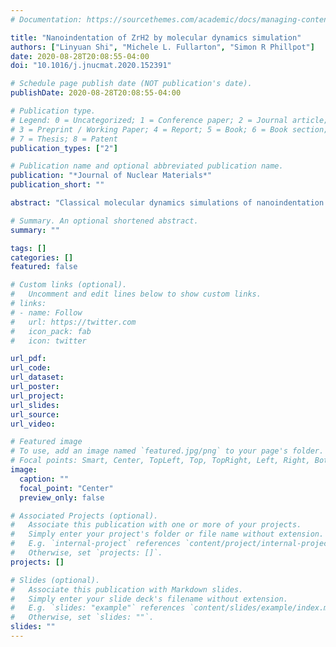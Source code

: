 ```yaml
---
# Documentation: https://sourcethemes.com/academic/docs/managing-content/

title: "Nanoindentation of ZrH2 by molecular dynamics simulation"
authors: ["Linyuan Shi", "Michele L. Fullarton", "Simon R Phillpot"]
date: 2020-08-28T20:08:55-04:00
doi: "10.1016/j.jnucmat.2020.152391"

# Schedule page publish date (NOT publication's date).
publishDate: 2020-08-28T20:08:55-04:00

# Publication type.
# Legend: 0 = Uncategorized; 1 = Conference paper; 2 = Journal article;
# 3 = Preprint / Working Paper; 4 = Report; 5 = Book; 6 = Book section;
# 7 = Thesis; 8 = Patent
publication_types: ["2"]

# Publication name and optional abbreviated publication name.
publication: "*Journal of Nuclear Materials*"
publication_short: ""

abstract: "Classical molecular dynamics simulations of nanoindentation on the (100) and (110) planes using a spherical indenter are performed to investigate the deformation behavior of ẟ-ZrH2. The Charged Optimized Many Body (COMB) potential is used to describe the interatomic interactions. The effect of the indenter speed and the thickness of the active layer to the nanoindentation are evaluated. We find that the nucleation and movement of {100} <110> dislocations are the main mechanisms of the inelastic deformation during nanoindentation on both the (100) and (110) planes. In addition, the load-displacement curve, hardness and deformation processes extracted from δ-ZrH2 nanoindentation on the (100) and (110) planes are analyzed."

# Summary. An optional shortened abstract.
summary: ""

tags: []
categories: []
featured: false

# Custom links (optional).
#   Uncomment and edit lines below to show custom links.
# links:
# - name: Follow
#   url: https://twitter.com
#   icon_pack: fab
#   icon: twitter

url_pdf:
url_code:
url_dataset:
url_poster:
url_project:
url_slides:
url_source:
url_video:

# Featured image
# To use, add an image named `featured.jpg/png` to your page's folder. 
# Focal points: Smart, Center, TopLeft, Top, TopRight, Left, Right, BottomLeft, Bottom, BottomRight.
image:
  caption: ""
  focal_point: "Center"
  preview_only: false

# Associated Projects (optional).
#   Associate this publication with one or more of your projects.
#   Simply enter your project's folder or file name without extension.
#   E.g. `internal-project` references `content/project/internal-project/index.md`.
#   Otherwise, set `projects: []`.
projects: []

# Slides (optional).
#   Associate this publication with Markdown slides.
#   Simply enter your slide deck's filename without extension.
#   E.g. `slides: "example"` references `content/slides/example/index.md`.
#   Otherwise, set `slides: ""`.
slides: ""
---
```

